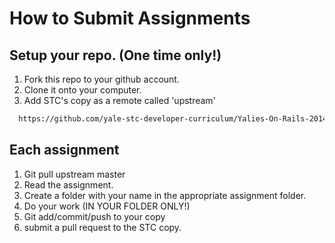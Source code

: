 # How to Submit Assignments

## Setup your repo. (One time only!)
1. Fork this repo to your github account.
2. Clone it onto your computer.
3. Add STC's copy as a remote called 'upstream'

```bash
  https://github.com/yale-stc-developer-curriculum/Yalies-On-Rails-2014-Spring.git
```

## Each assignment

1. Git pull upstream master
2. Read the assignment.
3. Create a folder with your name in the appropriate assignment folder.
4. Do your work (IN YOUR FOLDER ONLY!)
5. Git add/commit/push to your copy
6. submit a pull request to the STC copy.

